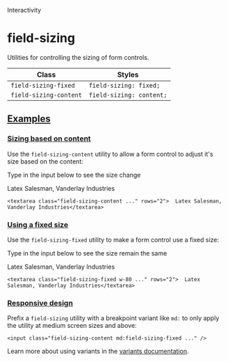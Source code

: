 <!--$-->

<!--/$-->

Interactivity

# field-sizing

Utilities for controlling the sizing of form controls.

| Class                  | Styles                   |
| ---------------------- | ------------------------ |
| `field-sizing-fixed`   | `field-sizing: fixed;`   |
| `field-sizing-content` | `field-sizing: content;` |

## [Examples](#examples)

### [Sizing based on content](#sizing-based-on-content)

Use the `field-sizing-content` utility to allow a form control to adjust it's size based on the content:

Type in the input below to see the size change

Latex Salesman, Vanderlay Industries

```
<textarea class="field-sizing-content ..." rows="2">  Latex Salesman, Vanderlay Industries</textarea>
```

### [Using a fixed size](#using-a-fixed-size)

Use the `field-sizing-fixed` utility to make a form control use a fixed size:

Type in the input below to see the size remain the same

Latex Salesman, Vanderlay Industries

```
<textarea class="field-sizing-fixed w-80 ..." rows="2">  Latex Salesman, Vanderlay Industries</textarea>
```

### [Responsive design](#responsive-design)

Prefix <!-- -->a<!-- --> `field-sizing` utility<!-- --> <!-- -->with a breakpoint variant like `md:` to only apply the utility at <!-- -->medium<!-- --> <!-- -->screen sizes and above:

```
<input class="field-sizing-content md:field-sizing-fixed ..." />
```

Learn more about using variants in the [variants documentation](/docs/hover-focus-and-other-states).

<!--$-->

<!--/$-->

